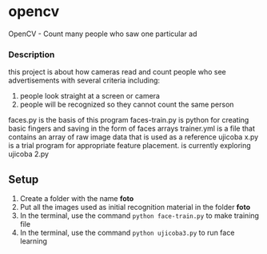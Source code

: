 # opencv
OpenCV - Count many people who saw one particular ad 
### Description
this project is about how cameras read and count people who see advertisements with several criteria including:
1. people look straight at a screen or camera
2. people will be recognized so they cannot count the same person

faces.py is the basis of this program
faces-train.py is python for creating basic fingers and saving in the form of faces arrays
trainer.yml is a file that contains an array of raw image data that is used as a reference
ujicoba x.py is a trial program for appropriate feature placement. is currently exploring ujicoba 2.py

## Setup
1. Create a folder with the name **foto**
2. Put all the images used as initial recognition material in the folder **foto**
3. In the terminal, use the command `python face-train.py` to make training file
4. In the terminal, use the command `python ujicoba3.py` to run face learning
